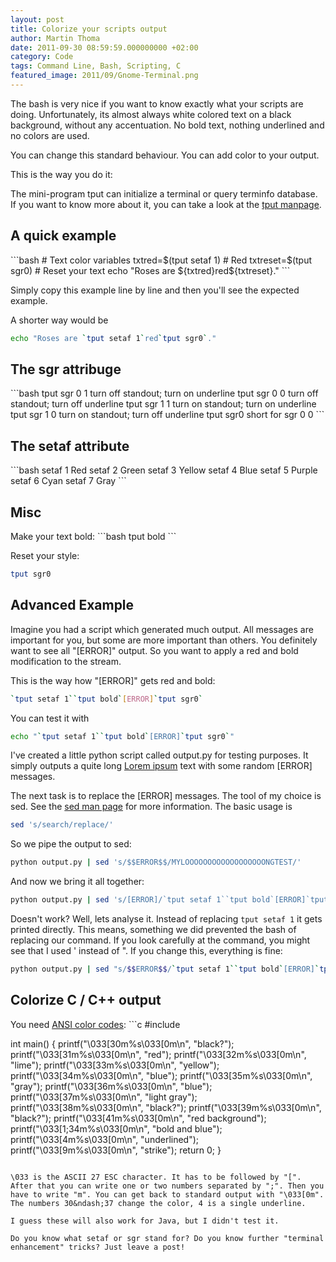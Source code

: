 ```yaml
---
layout: post
title: Colorize your scripts output
author: Martin Thoma
date: 2011-09-30 08:59:59.000000000 +02:00
category: Code
tags: Command Line, Bash, Scripting, C
featured_image: 2011/09/Gnome-Terminal.png
---
```

The bash is very nice if you want to know exactly what your scripts are doing. Unfortunately, its almost always white colored text on a black background, without any accentuation. No bold text, nothing underlined and no colors are used.

You can change this standard behaviour. You can add color to your output.

This is the way you do it:

The mini-program tput can initialize a terminal or query terminfo database. If you want to know more about it, you can take a look at the <a href="http://linux.die.net/man/1/tput">tput manpage</a>.

<h2>A quick example</h2>
```bash
# Text color variables
txtred=$(tput setaf 1)    # Red
txtreset=$(tput sgr0)     # Reset your text
echo "Roses are ${txtred}red${txtreset}."
```

Simply copy this example line by line and then you'll see the expected example.

A shorter way would be
```bash
echo "Roses are `tput setaf 1`red`tput sgr0`."
```

<h2>The sgr attribuge</h2>
```bash
tput sgr 0 1     turn off standout; turn on underline
tput sgr 0 0     turn off standout; turn off underline
tput sgr 1 1     turn on standout; turn on underline
tput sgr 1 0     turn on standout; turn off underline
tput sgr0        short for sgr 0 0
```

<h2>The setaf attribute</h2>
```bash
setaf 1 Red
setaf 2 Green
setaf 3 Yellow
setaf 4 Blue
setaf 5 Purple
setaf 6 Cyan
setaf 7 Gray
```

<h2>Misc</h2>
Make your text bold:
```bash
tput bold
```

Reset your style:
```bash
tput sgr0
```

<h2>Advanced Example</h2>
Imagine you had a script which generated much output. All messages are important for you, but some are more important than others. You definitely want to see all "[ERROR]" output. So you want to apply a red and bold modification to the stream.

This is the way how "[ERROR]" gets red and bold:
```bash
`tput setaf 1``tput bold`[ERROR]`tput sgr0`
```
You can test it with
```bash
echo "`tput setaf 1``tput bold`[ERROR]`tput sgr0`"
```

I've created a little python script called output.py for testing purposes. It simply outputs a quite long <a href="http://en.wikipedia.org/wiki/Lorem_ipsum">Lorem ipsum</a> text with some random [ERROR] messages.

The next task is to replace the [ERROR] messages. The tool of my choice is sed. See the <a href="http://linux.die.net/man/1/sed">sed man page</a> for more information. The basic usage is 
```bash
sed 's/search/replace/'
```

So we pipe the output to sed:
```bash
python output.py | sed 's/$$ERROR$$/MYLOOOOOOOOOOOOOOOOOONGTEST/'
```

And now we bring it all together:
```bash
python output.py | sed 's/[ERROR]/`tput setaf 1``tput bold`[ERROR]`tput sgr0`/'
```

Doesn't work? Well, lets analyse it. Instead of replacing `tput setaf 1` it gets printed directly. This means, something we did prevented the bash of replacing our command. If you look carefully at the command, you might see that I used ' instead of ". If you change this, everything is fine:

```bash
python output.py | sed "s/$$ERROR$$/`tput setaf 1``tput bold`[ERROR]`tput sgr0`/"
```

<h2>Colorize C / C++ output</h2>
You need <a href="http://en.wikipedia.org/wiki/ANSI_escape_code">ANSI color codes</a>:
```c
#include <stdio.h>

int main()
{
    printf("\\033[30m%s\\033[0m\n", "black?");
    printf("\\033[31m%s\\033[0m\n", "red");
    printf("\\033[32m%s\\033[0m\n", "lime");
    printf("\\033[33m%s\\033[0m\n", "yellow");
    printf("\\033[34m%s\\033[0m\n", "blue");
    printf("\\033[35m%s\\033[0m\n", "gray");
    printf("\\033[36m%s\\033[0m\n", "blue");
    printf("\\033[37m%s\\033[0m\n", "light gray");
    printf("\\033[38m%s\\033[0m\n", "black?");
    printf("\\033[39m%s\\033[0m\n", "black?");
    printf("\\033[41m%s\\033[0m\n", "red background");
    printf("\\033[1;34m%s\\033[0m\n", "bold and blue");
    printf("\\033[4m%s\\033[0m\n", "underlined");
    printf("\\033[9m%s\\033[0m\n", "strike");
    return 0;
}
```

\033 is the ASCII 27 ESC character. It has to be followed by "[". After that you can write one or two numbers separated by ";". Then you have to write "m". You can get back to standard output with "\033[0m".
The numbers 30&ndash;37 change the color, 4 is a single underline.

I guess these will also work for Java, but I didn't test it.

Do you know what setaf or sgr stand for? Do you know further "terminal enhancement" tricks? Just leave a post!

